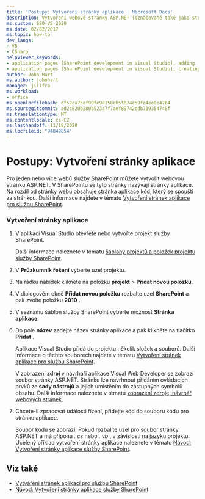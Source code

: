 ```yaml
---
title: 'Postupy: Vytvoření stránky aplikace | Microsoft Docs'
description: Vytvoření webové stránky ASP.NET (označované také jako stránka aplikace) v aplikaci Visual Studio pro jeden nebo více webů SharePointu.
ms.custom: SEO-VS-2020
ms.date: 02/02/2017
ms.topic: how-to
dev_langs:
- VB
- CSharp
helpviewer_keywords:
- application pages [SharePoint development in Visual Studio], adding
- application pages [SharePoint development in Visual Studio], creating
author: John-Hart
ms.author: johnhart
manager: jillfra
ms.workload:
- office
ms.openlocfilehash: df52ca75ef99fe98158cb5f874e59fe4ee0c47b4
ms.sourcegitcommit: ad2c820b280b523a7f7aef89742cdb719354748f
ms.translationtype: MT
ms.contentlocale: cs-CZ
ms.lasthandoff: 11/18/2020
ms.locfileid: "94849854"
---
```

# <a name="how-to-create-an-application-page"></a>Postupy: Vytvoření stránky aplikace
  Pro jeden nebo více webů služby SharePoint můžete vytvořit webovou stránku ASP.NET. V SharePointu se tyto stránky nazývají stránky aplikace. Na rozdíl od stránky webu obsahuje stránka aplikace kód, který se spouští za stránkou. Další informace najdete v tématu [Vytvoření stránek aplikace pro službu SharePoint](../sharepoint/creating-application-pages-for-sharepoint.md).

### <a name="to-create-an-application-page"></a>Vytvoření stránky aplikace

1. V aplikaci Visual Studio otevřete nebo vytvořte projekt služby SharePoint.

     Další informace naleznete v tématu [šablony projektů a položek projektu služby SharePoint](../sharepoint/sharepoint-project-and-project-item-templates.md).

2. V **Průzkumník řešení** vyberte uzel projektu.

3. Na řádku nabídek klikněte na položku **projekt**  >  **Přidat novou položku**.

4. V dialogovém okně **Přidat novou položku** rozbalte uzel **SharePoint** a pak zvolte položku **2010** .

5. V seznamu šablon služby SharePoint vyberte možnost **Stránka aplikace**.

6. Do pole **název** zadejte název stránky aplikace a pak klikněte na tlačítko **Přidat** .

     Aplikace Visual Studio přidá do projektu několik složek a souborů. Další informace o těchto souborech najdete v tématu [Vytvoření stránek aplikace pro službu SharePoint](../sharepoint/creating-application-pages-for-sharepoint.md).

     V zobrazení **zdroj** v návrháři aplikace Visual Web Developer se zobrazí soubor stránky ASP.NET. Stránku lze navrhnout přidáním ovládacích prvků ze **sady nástrojů** a jejich umístěním do zástupných symbolů obsahu. Další informace naleznete v tématu [zobrazení zdroje, návrhář webových stránek](/previous-versions/aspnet/ms178154\(v\=vs.100\)).

7. Chcete-li zpracovat události řízení, přidejte kód do souboru kódu pro stránku aplikace.

     Soubor kódu se zobrazí, Pokud rozbalíte uzel pro soubor stránky ASP.NET a má příponu *. cs* nebo *. vb* , v závislosti na jazyku projektu. Ucelený příklad vytvoření stránky aplikace naleznete v tématu [Návod: Vytvoření stránky aplikace služby SharePoint](../sharepoint/walkthrough-creating-a-sharepoint-application-page.md).

## <a name="see-also"></a>Viz také
- [Vytváření stránek aplikací pro službu SharePoint](../sharepoint/creating-application-pages-for-sharepoint.md)
- [Návod: Vytvoření stránky aplikace služby SharePoint](../sharepoint/walkthrough-creating-a-sharepoint-application-page.md)
